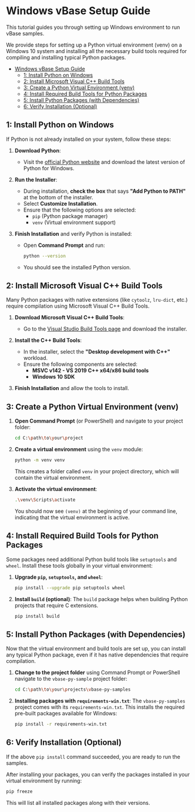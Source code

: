 # Windows vBase Setup Guide

This tutorial guides you through setting up Windows environment
to run vBase samples.

We provide steps for setting up a Python virtual environment (venv) on a Windows 10 system and installing all the necessary build tools required for compiling and installing typical Python packages.

- [Windows vBase Setup Guide](#windows-vbase-setup-guide)
  - [1: Install Python on Windows](#1-install-python-on-windows)
  - [2: Install Microsoft Visual C++ Build Tools](#2-install-microsoft-visual-c-build-tools)
  - [3: Create a Python Virtual Environment (venv)](#3-create-a-python-virtual-environment-venv)
  - [4: Install Required Build Tools for Python Packages](#4-install-required-build-tools-for-python-packages)
  - [5: Install Python Packages (with Dependencies)](#5-install-python-packages-with-dependencies)
  - [6: Verify Installation (Optional)](#6-verify-installation-optional)

## 1: Install Python on Windows

If Python is not already installed on your system, follow these steps:

1. **Download Python**:
   - Visit the [official Python website](https://www.python.org/downloads/) and download the latest version of Python for Windows.
   
2. **Run the Installer**:
   - During installation, **check the box** that says **"Add Python to PATH"** at the bottom of the installer.
   - Select **Customize Installation**.
   - Ensure that the following options are selected:
     - `pip` (Python package manager)
     - `venv` (Virtual environment support)

3. **Finish Installation** and verify Python is installed:
   - Open **Command Prompt** and run:
     ```bash
     python --version
     ```
   - You should see the installed Python version.

## 2: Install Microsoft Visual C++ Build Tools

Many Python packages with native extensions (like `cytoolz`, `lru-dict`, etc.) require compilation using Microsoft Visual C++ Build Tools.

1. **Download Microsoft Visual C++ Build Tools**:
   - Go to the [Visual Studio Build Tools page](https://visualstudio.microsoft.com/visual-cpp-build-tools/) and download the installer.

2. **Install the C++ Build Tools**:
   - In the installer, select the **"Desktop development with C++"** workload.
   - Ensure the following components are selected:
     - **MSVC v142 - VS 2019 C++ x64/x86 build tools**
     - **Windows 10 SDK**

3. **Finish Installation** and allow the tools to install.

## 3: Create a Python Virtual Environment (venv)

1. **Open Command Prompt** (or PowerShell) and navigate to your project folder:
   ```bash
   cd C:\path\to\your\project
   ```

2. **Create a virtual environment** using the `venv` module:
   ```bash
   python -m venv venv
   ```

   This creates a folder called `venv` in your project directory, which will contain the virtual environment.

3. **Activate the virtual environment**:
   ```bash
   .\venv\Scripts\activate
   ```

   You should now see `(venv)` at the beginning of your command line, indicating that the virtual environment is active.

## 4: Install Required Build Tools for Python Packages

Some packages need additional Python build tools like `setuptools` and `wheel`. Install these tools globally in your virtual environment:

1. **Upgrade `pip`, `setuptools`, and `wheel`**:
   ```bash
   pip install --upgrade pip setuptools wheel
   ```

2. **Install `build` (optional)**:
   The `build` package helps when building Python projects that require C extensions.
   ```bash
   pip install build
   ```

## 5: Install Python Packages (with Dependencies)

Now that the virtual environment and build tools are set up, you can install any typical Python package, even if it has native dependencies that require compilation.

1. **Change to the project folder** using Command Prompt or PowerShell navigate to the `vbase-py-sample` project folder:
   ```bash
   cd C:\path\to\your\projects\vbase-py-samples
   ```

2. **Installing packages with `requirements-win.txt`**:
   The `vbase-py-samples` project comes with its `requirements-win.txt`.
   This installs the required pre-built packages available for Windows:
   ```bash
   pip install -r requirements-win.txt
   ```

## 6: Verify Installation (Optional)

If the above `pip install` command succeeded, you are ready to run the samples.

After installing your packages, you can verify the packages installed in your virtual environment by running:

```bash
pip freeze
```

This will list all installed packages along with their versions.
